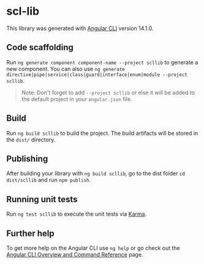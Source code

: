 <!--
SPDX-FileCopyrightText: 2022 Samir Romdhani <samir.romdhani1994@gmail.com>

SPDX-License-Identifier: MIT license
-->

# scl-lib

This library was generated with [Angular CLI](https://github.com/angular/angular-cli) version 14.1.0.

## Code scaffolding

Run `ng generate component component-name --project scllib` to generate a new component. You can also use `ng generate directive|pipe|service|class|guard|interface|enum|module --project scllib`.
> Note: Don't forget to add `--project scllib` or else it will be added to the default project in your `angular.json` file. 

## Build

Run `ng build scllib` to build the project. The build artifacts will be stored in the `dist/` directory.

## Publishing

After building your library with `ng build scllib`, go to the dist folder `cd dist/scllib` and run `npm publish`.

## Running unit tests

Run `ng test scllib` to execute the unit tests via [Karma](https://karma-runner.github.io).

## Further help

To get more help on the Angular CLI use `ng help` or go check out the [Angular CLI Overview and Command Reference](https://angular.io/cli) page.

